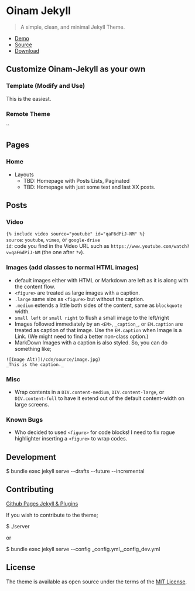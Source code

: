 # Oinam Jekyll

> A simple, clean, and minimal Jekyll Theme.

- [Demo](https://oinam.github.io/oinam-jekyll/)
- [Source](https://github.com/oinam/oinam-jekyll)
- [Download](https://github.com/oinam/oinam-jekyll/archive/refs/heads/main.zip)

## Customize Oinam-Jekyll as your own

### Template (Modify and Use)

This is the easiest.

### Remote Theme

``

## Pages

### Home

- Layouts
  + TBD: Homepage with Posts Lists, Paginated
  + TBD: Homepage with just some text and last XX posts.

## Posts

### Video

`{% include video source="youtube" id="qaF6dPiJ-NM" %}`\
`source`: `youtube`, `vimeo`, or `google-drive`\
`id`: code you find in the Video URL such as `https://www.youtube.com/watch?v=qaF6dPiJ-NM` (the one after `?v`).

### Images (add classes to normal HTML images)

- default images either with HTML or Markdown are left as it is along with the content flow.
- `<figure>` are treated as large images with a caption.
- `.large` same size as `<figure>` but without the caption.
- `.medium` extends a little both sides of the content, same as `blockquote` width.
- `small left` or `small right` to flush a small image to the left/right
- Images followed immediately by an `<EM>`, `_caption_`, or `EM.caption` are treated as caption of that image. Use the `EM.caption` when Image is a Link. (We might need to find a better non-class option.)
- MarkDown Images with a caption is also styled. So, you can do something like;

```
![Image Alt)](/cdn/source/image.jpg)
_This is the caption._
```

### Misc

- Wrap contents in a `DIV.content-medium`, `DIV.content-large`, or `DIV.content-full` to have it extend out of the default content-width on large screens.

### Known Bugs

- Who decided to used `<figure>` for code blocks! I need to fix rogue highlighter inserting a `<figure>` to wrap codes.

## Development

$ bundle exec jekyll serve --drafts --future --incremental

## Contributing

[Github Pages Jekyll & Plugins](https://pages.github.com/versions/)

If you wish to contribute to the theme;

$ ./server

or

$ bundle exec jekyll serve --config _config.yml,_config_dev.yml

## License

The theme is available as open source under the terms of the [MIT License](http://opensource.org/licenses/MIT).
